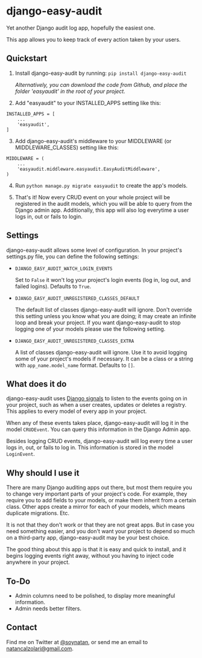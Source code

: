 # django-easy-audit

Yet another Django audit log app, hopefully the easiest one.

This app allows you to keep track of every action taken by your users.

## Quickstart

1. Install django-easy-audit by running: `pip install django-easy-audit`

   *Alternatively, you can download the code from Github,
   and place the folder 'easyaudit' in the root of your project.*

2. Add "easyaudit" to your INSTALLED_APPS setting like this:

  ```
  INSTALLED_APPS = [
      ...
      'easyaudit',
  ]
  ```

3. Add django-easy-audit's middleware to your MIDDLEWARE (or MIDDLEWARE_CLASSES) setting like this:

  ```
  MIDDLEWARE = (
      ...
      'easyaudit.middleware.easyaudit.EasyAuditMiddleware',
  )
  ```

4. Run `python manage.py migrate easyaudit` to create the app's models.

5. That's it! Now every CRUD event on your whole project will be registered in the audit models,
which you will be able to query from the Django admin app. Additionally, this app will also log
everytime a user logs in, out or fails to login.

## Settings

django-easy-audit allows some level of configuration. In your project's settings.py file,
you can define the following settings:

* `DJANGO_EASY_AUDIT_WATCH_LOGIN_EVENTS`

  Set to `False` it won't log your project's login events (log in, log out, and failed logins). Defaults to `True`.

* `DJANGO_EASY_AUDIT_UNREGISTERED_CLASSES_DEFAULT`

  The default list of classes django-easy-audit will ignore. Don't override this setting
  unless you know what you are doing; it may create an infinite loop and break your project.
  If you want django-easy-audit to stop logging one of your models please use the following setting.

* `DJANGO_EASY_AUDIT_UNREGISTERED_CLASSES_EXTRA`

  A list of classes django-easy-audit will ignore. Use it to avoid logging some of your
  project's models if necessary. It can be a class or a string with `app_name.model_name`
  format. Defaults to `[]`.

## What does it do

django-easy-audit uses [Django signals](https://docs.djangoproject.com/en/dev/topics/signals/)
to listen to the events going on in your project, such as when a user creates, updates or deletes
a registry. This applies to every model of every app in your project.

When any of these events takes place, django-easy-audit will log it in the model `CRUDEvent`.
You can query this information in the Django Admin app.

Besides logging CRUD events, django-easy-audit will log every time a user logs in, out,
or fails to log in. This information is stored in the model `LoginEvent`.

## Why should I use it

There are many Django auditing apps out there, but most them require you to change very important
parts of your project's code. For example, they require you to add fields to your models, or make
them inherit from a certain class. Other apps create a mirror for each of your models, which means
duplicate migrations. Etc.

It is not that they don't work or that they are not great apps. But in case you need something
easier, and you don't want your project to depend so much on a third-party app, django-easy-audit
may be your best choice.

The good thing about this app is that it is easy and quick to install, and it begins logging
events right away, without you having to inject code anywhere in your project.

## To-Do

* Admin columns need to be polished, to display more meaningful information.
* Admin needs better filters.

## Contact

Find me on Twitter at [@soynatan](https://twitter.com/soynatan),
or send me an email to [natancalzolari@gmail.com](mailto:natancalzolari@gmail.com).

